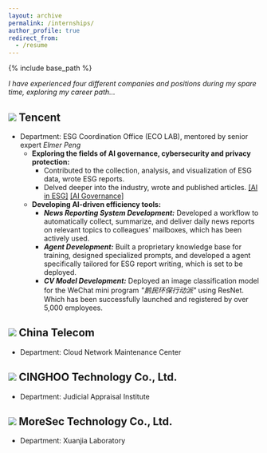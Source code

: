 ```yaml
---
layout: archive
permalink: /internships/
author_profile: true
redirect_from:
  - /resume
---
```


{% include base_path %}

*I have experienced four different companies and positions during my spare time, exploring my career path...*

![](https://img.shields.io/badge/Sep.%202024--Dec.%202024-000000) Tencent
---
* Department: ESG Coordination Office (ECO LAB), mentored by senior expert *Elmer Peng*
  * **Exploring the fields of AI governance, cybersecurity and privacy protection:**
    * Contributed to the collection, analysis, and visualization of ESG data, wrote ESG reports.
    * Delved deeper into the industry, wrote and published articles. [[AI in ESG]](https://alienhhy.github.io/_pages/%E4%BA%BA%E5%B7%A5%E6%99%BA%E8%83%BD%E5%8F%91%E5%B1%95%E7%9A%84ESG%E9%A3%8E%E9%99%A9%E4%B8%8E%E6%9C%BA%E9%81%87%E3%80%90%E7%BB%88%E3%80%91.pdf) [[AI Governance]](https://alienhhy.github.io/_pages/%E4%BA%BA%E5%B7%A5%E6%99%BA%E8%83%BD%E6%B2%BB%E7%90%86%E5%85%A8%E7%90%83%E6%B2%BB%E7%90%86%E6%80%81%E5%8A%BF%E8%A7%82%E5%AF%9F.pdf)
  * **Developing AI-driven efficiency tools:**
    * ***News Reporting System Development:*** Developed a workflow to automatically collect, summarize, and deliver daily news reports on relevant topics to colleagues' mailboxes, which has been actively used.
    * ***Agent Development:*** Built a proprietary knowledge base for training, designed specialized prompts, and developed a agent specifically tailored for ESG report writing, which is set to be deployed.
    * ***CV Model Development:*** Deployed an image classification model for the WeChat mini program *"鹅民环保行动派"* using ResNet. Which has been successfully launched and registered by over 5,000 employees.


![](https://img.shields.io/badge/Jan.%202024--Feb.%202024-000000) China Telecom
---
* Department: Cloud Network Maintenance Center


![](https://img.shields.io/badge/Jul.%202023--Aug.%202023-000000) CINGHOO Technology Co., Ltd.
---
* Department: Judicial Appraisal Institute


![](https://img.shields.io/badge/Jul.%202022--Aug.%202022-000000) MoreSec Technology Co., Ltd.
---
* Department: Xuanjia Laboratory
